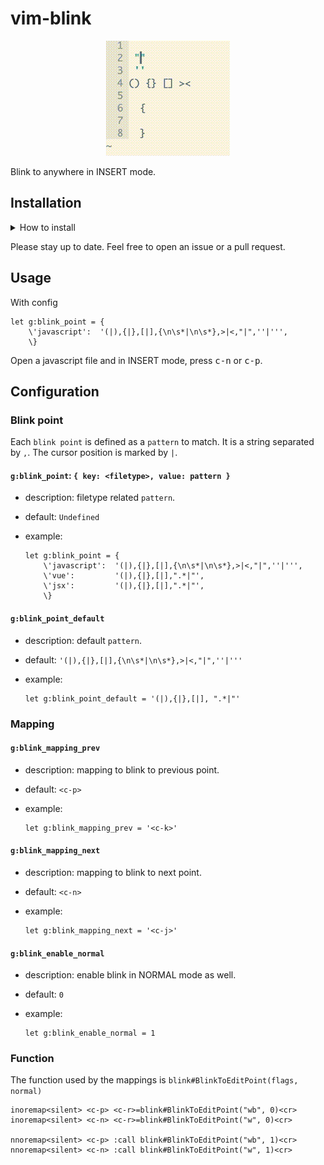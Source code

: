 # vim-blink

<p align="center">
<img alt="screencast" src="https://raw.githubusercontent.com/leafOfTree/leafOfTree.github.io/master/vim_run_screencast.gif" />
</p>

Blink to anywhere in INSERT mode.

## Installation

<details>
<summary><a>How to install</a></summary>

- [VundleVim][1]

        Plugin 'leafOfTree/vim-blink'

- [vim-pathogen][2]

        cd ~/.vim/bundle && \
        git clone https://github.com/leafOfTree/vim-blink --depth 1

- [vim-plug][3]

        Plug 'leafOfTree/vim-blink'
        :PlugInstall

- Or manually, clone this plugin to `path/to/this_plugin`, and add it to `rtp` in vimrc

        set rtp+=path/to/this_plugin

<br />
</details>

Please stay up to date. Feel free to open an issue or a pull request.

## Usage

With config

```vim
let g:blink_point = {
    \'javascript':  '(|),{|},[|],{\n\s*|\n\s*},>|<,"|",''|''',
    \}
```

Open a javascript file and in INSERT mode, press <kbd>c-n</kbd> or <kbd>c-p</kbd>.

## Configuration

### Blink point

Each `blink point` is defined as a `pattern` to match. It is a string separated by `,`. The cursor position is marked by `|`.

#### `g:blink_point`: `{ key: <filetype>, value: pattern }`

- description: filetype related `pattern`.
- default: `Undefined`
- example: 

    ```vim
    let g:blink_point = {
        \'javascript':  '(|),{|},[|],{\n\s*|\n\s*},>|<,"|",''|''',
        \'vue':         '(|),{|},[|],".*|"',
        \'jsx':         '(|),{|},[|],".*|"',
        \}
    ```

#### `g:blink_point_default`

- description: default `pattern`.
- default: `'(|),{|},[|],{\n\s*|\n\s*},>|<,"|",''|'''`
- example: 

    ```vim
    let g:blink_point_default = '(|),{|},[|], ".*|"'
    ```

### Mapping

#### `g:blink_mapping_prev`

- description: mapping to blink to previous point.
- default: `<c-p>`
- example: 

    ```vim
    let g:blink_mapping_prev = '<c-k>'
    ```

#### `g:blink_mapping_next`

- description: mapping to blink to next point.
- default: `<c-n>`
- example: 

    ```vim
    let g:blink_mapping_next = '<c-j>'
    ```
#### `g:blink_enable_normal`

- description: enable blink in NORMAL mode as well.
- default: `0`
- example: 

    ```vim
    let g:blink_enable_normal = 1
    ```

### Function

The function used by the mappings is `blink#BlinkToEditPoint(flags, normal)`

```vim
inoremap<silent> <c-p> <c-r>=blink#BlinkToEditPoint("wb", 0)<cr>
inoremap<silent> <c-n> <c-r>=blink#BlinkToEditPoint("w", 0)<cr>

nnoremap<silent> <c-p> :call blink#BlinkToEditPoint("wb", 1)<cr>
nnoremap<silent> <c-n> :call blink#BlinkToEditPoint("w", 1)<cr>
```

[1]: https://github.com/VundleVim/Vundle.vim
[2]: https://github.com/tpope/vim-pathogen
[3]: https://github.com/junegunn/vim-plug
